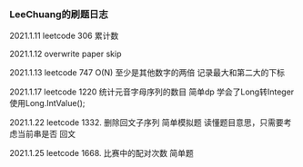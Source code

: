 ### LeeChuang的刷题日志

2021.1.11 leetcode 306 累计数 

2021.1.12 overwrite paper skip

2021.1.13 leetcode 747 O(N) 至少是其他数字的两倍 记录最大和第二大的下标

2021.1.17 leetcode 1220 统计元音字母序列的数目  简单dp 学会了Long转Integer 
使用Long.IntValue();

2021.1.22 leetcode 1332. 删除回文子序列 简单模拟题 读懂题目意思，只需要考虑当前串是否
回文

2021.1.25 leetcode 1668. 比赛中的配对次数 简单题